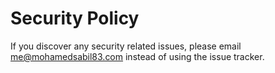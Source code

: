 # Security Policy

If you discover any security related issues, please email me@mohamedsabil83.com instead of using the issue tracker.
